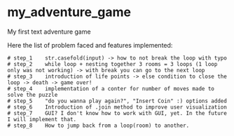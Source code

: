 # my_adventure_game
My first text adventure game

Here the list of problem faced and features implemented:

    # step_1    str.casefold(input) -> how to not break the loop with typo
    # step_2    while loop + nesting together 3 rooms = 3 loops (1 loop only was not working) -> with break you can go to the next loop
    # step_3    introduction of life points -> else condition to close the loop -> death -> game over!
    # step_4    implementation of a conter for number of moves made to solve the puzzle
    # step_5    "do you wanna play again?", "Insert Coin" :) options added
    # step_6    Introduction of .join method to improve user visualization
    # step_7    GUI? I don't know how to work with GUI, yet. In the future I will implement that.
    # step_8    How to jump back from a loop(room) to another.
